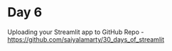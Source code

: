 # Day 6

Uploading your Streamlit app to GitHub
Repo - https://github.com/saiyalamarty/30_days_of_streamlit
